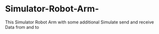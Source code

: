 # Simulator-Robot-Arm-
This Simulator Robot Arm  with some additional Simulate send and receive Data from and to
